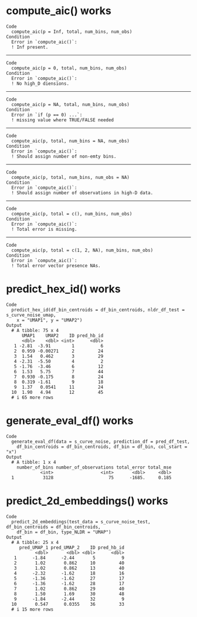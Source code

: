 # compute_aic() works

    Code
      compute_aic(p = Inf, total, num_bins, num_obs)
    Condition
      Error in `compute_aic()`:
      ! Inf present.

---

    Code
      compute_aic(p = 0, total, num_bins, num_obs)
    Condition
      Error in `compute_aic()`:
      ! No high_D diensions.

---

    Code
      compute_aic(p = NA, total, num_bins, num_obs)
    Condition
      Error in `if (p == 0) ...`:
      ! missing value where TRUE/FALSE needed

---

    Code
      compute_aic(p, total, num_bins = NA, num_obs)
    Condition
      Error in `compute_aic()`:
      ! Should assign number of non-emty bins.

---

    Code
      compute_aic(p, total, num_bins, num_obs = NA)
    Condition
      Error in `compute_aic()`:
      ! Should assign number of observations in high-D data.

---

    Code
      compute_aic(p, total = c(), num_bins, num_obs)
    Condition
      Error in `compute_aic()`:
      ! Total error is missing.

---

    Code
      compute_aic(p, total = c(1, 2, NA), num_bins, num_obs)
    Condition
      Error in `compute_aic()`:
      ! Total error vector presence NAs.

# predict_hex_id() works

    Code
      predict_hex_id(df_bin_centroids = df_bin_centroids, nldr_df_test = s_curve_noise_umap,
        x = "UMAP1", y = "UMAP2")
    Output
      # A tibble: 75 x 4
          UMAP1    UMAP2    ID pred_hb_id
          <dbl>    <dbl> <int>      <dbl>
       1 -2.81  -3.91        1          6
       2  0.959 -0.00271     2         24
       3  1.54   0.462       3         29
       4 -2.31  -5.50        4          2
       5 -1.76  -3.46        6         12
       6  1.53   5.75        7         44
       7  0.930 -0.175       8         24
       8  0.319 -1.61        9         18
       9  1.37   0.0541     11         24
      10  1.90   4.94       12         45
      # i 65 more rows

# generate_eval_df() works

    Code
      generate_eval_df(data = s_curve_noise, prediction_df = pred_df_test,
        df_bin_centroids = df_bin_centroids, df_bin = df_bin, col_start = "x")
    Output
      # A tibble: 1 x 4
        number_of_bins number_of_observations total_error total_mse
                 <int>                  <int>       <dbl>     <dbl>
      1           3128                     75      -1685.     0.185

# predict_2d_embeddings() works

    Code
      predict_2d_embeddings(test_data = s_curve_noise_test, df_bin_centroids = df_bin_centroids,
        df_bin = df_bin, type_NLDR = "UMAP")
    Output
      # A tibble: 25 x 4
         pred_UMAP_1 pred_UMAP_2    ID pred_hb_id
               <dbl>       <dbl> <dbl>      <dbl>
       1      -1.84      -2.44       5          9
       2       1.02       0.862     10         40
       3       1.02       0.862     13         40
       4      -2.32      -1.62      18         16
       5      -1.36      -1.62      27         17
       6      -1.36      -1.62      28         17
       7       1.02       0.862     29         40
       8       1.50       1.69      30         48
       9      -1.84      -2.44      32          9
      10       0.547      0.0355    36         33
      # i 15 more rows

